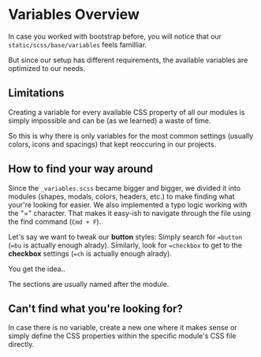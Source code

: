 # Variables Overview

In case you worked with bootstrap before, you will notice that our `static/scss/base/variables` feels familliar.

But since our setup has different requirements, the available variables are optimized to our needs.

## Limitations

Creating a variable for every available CSS property of all our modules is simply impossible and can be (as we learned) a waste of time.

So this is why there is only variables for the most common settings (usually colors, icons and spacings) that kept reoccuring in our projects.

## How to find your way around

Since the `_variables.scss` became bigger and bigger, we divided it into modules (shapes, modals, colors, headers, etc.) to make finding what your're looking for easier.
We also implemented a typo logic working with the "=" character. That makes it easy-ish to navigate through the file using the find command (`Cmd + F`).

Let's say we want to tweak our <strong>button</strong> styles: Simply search for `=button` (`=bu` is actually enough alrady).
Similarly, look for `=checkbox` to get to the <strong>checkbox</strong> settings (`=ch` is actually enough alrady).

You get the idea..

The sections are usually named after the module.

## Can't find what you're looking for?

In case there is no variable, create a new one where it makes sense or simply define the CSS properties within the specific module's CSS file directly.
